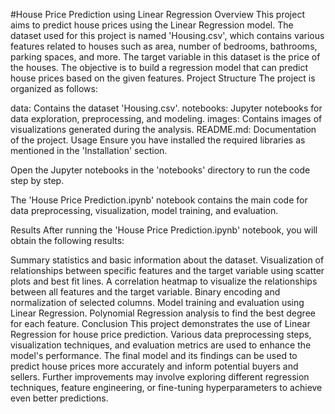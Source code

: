 #House Price Prediction using Linear Regression
Overview
This project aims to predict house prices using the Linear Regression model. The dataset used for this project is named 'Housing.csv', which contains various features related to houses such as area, number of bedrooms, bathrooms, parking spaces, and more. The target variable in this dataset is the price of the houses. The objective is to build a regression model that can predict house prices based on the given features.
Project Structure
The project is organized as follows:

data: Contains the dataset 'Housing.csv'.
notebooks: Jupyter notebooks for data exploration, preprocessing, and modeling.
images: Contains images of visualizations generated during the analysis.
README.md: Documentation of the project.
Usage
Ensure you have installed the required libraries as mentioned in the 'Installation' section.

Open the Jupyter notebooks in the 'notebooks' directory to run the code step by step.

The 'House Price Prediction.ipynb' notebook contains the main code for data preprocessing, visualization, model training, and evaluation.

Results
After running the 'House Price Prediction.ipynb' notebook, you will obtain the following results:

Summary statistics and basic information about the dataset.
Visualization of relationships between specific features and the target variable using scatter plots and best fit lines.
A correlation heatmap to visualize the relationships between all features and the target variable.
Binary encoding and normalization of selected columns.
Model training and evaluation using Linear Regression.
Polynomial Regression analysis to find the best degree for each feature.
Conclusion
This project demonstrates the use of Linear Regression for house price prediction. Various data preprocessing steps, visualization techniques, and evaluation metrics are used to enhance the model's performance. The final model and its findings can be used to predict house prices more accurately and inform potential buyers and sellers. Further improvements may involve exploring different regression techniques, feature engineering, or fine-tuning hyperparameters to achieve even better predictions.
